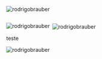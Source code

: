 

<p align="left"> <img src="https://komarev.com/ghpvc/?username=rodrigobrauber&label=Profile%20views&color=0e75b6&style=flat" alt="rodrigobrauber" /> </p>

<p align="left"> <a href="https://twitter.com/" target="blank"><img src="https://img.shields.io/twitter/follow/?logo=twitter&style=for-the-badge" alt="" /></a> </p>



<p><img align="left" src="https://github-readme-stats.vercel.app/api/top-langs?username=rodrigobrauber&show_icons=true&theme=dark&locale=en&layout=compact" alt="rodrigobrauber" /></p>

<p>&nbsp;<img align="center" src="https://github-readme-stats.vercel.app/api?username=rodrigobrauber&show_icons=true&theme=dark&locale=en&include_all_commits=true" alt="rodrigobrauber" /></p>
teste

<p><img align="center" src="https://github-readme-streak-stats.herokuapp.com/?user=rodrigobrauber&theme=dark" alt="rodrigobrauber" /></p>
